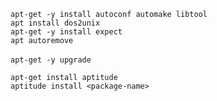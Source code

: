 
`apt-get -y install autoconf automake libtool`   
`apt install dos2unix`  
`apt-get -y install expect`  
`apt autoremove`     





`apt-get -y upgrade`  





`apt-get install aptitude`  
`aptitude install <package-name>`  
